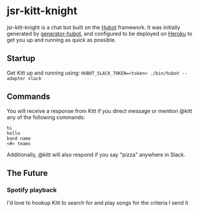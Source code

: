 # jsr-kitt-knight

jsr-kitt-knight is a chat bot built on the [Hubot][hubot] framework. It was
initially generated by [generator-hubot][generator-hubot], and configured to be
deployed on [Heroku][heroku] to get you up and running as quick as possible.

[heroku]: http://www.heroku.com
[hubot]: http://hubot.github.com
[generator-hubot]: https://github.com/github/generator-hubot

## Startup

Get Kitt up and running using:
`HUBOT_SLACK_TOKEN=<token> ./bin/hubot --adapter slack`

## Commands

You will receive a response from Kitt if you direct message or mention @kitt any of the following commands:

```
hi
hello
band name
<#> teams
```

Additionally, @kitt will also respond if you say "pizza" anywhere in Slack.

## The Future

### Spotify playback
I'd love to hookup Kitt to search for and play songs for the criteria I send it